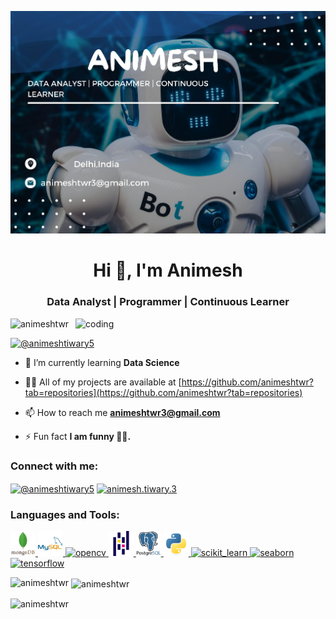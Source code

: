 ![logo](https://github.com/animeshtwr/animeshtwr/blob/main/ani%40banner.png)
<h1 align="center">Hi 👋, I'm Animesh </h1>
<h3 align="center">Data Analyst | Programmer | Continuous Learner</h3>

<img align="right" alt="coding" width="400" src="https://user-images.githubusercontent.com/55389276/140866485-8fb1c876-9a8f-4d6a-98dc-08c4981eaf70.gif">

<p align="left"> <img src="https://komarev.com/ghpvc/?username=animeshtwr&label=Profile%20views&color=0e75b6&style=flat" alt="animeshtwr" /> </p>

<p align="left"> <a href="https://twitter.com/@animeshtiwary5" target="blank"><img src="https://img.shields.io/twitter/follow/@animeshtiwary5?logo=twitter&style=for-the-badge" alt="@animeshtiwary5" /></a> </p>

- 🌱 I’m currently learning **Data Science**

- 👨‍💻 All of my projects are available at [https://github.com/animeshtwr?tab=repositories](https://github.com/animeshtwr?tab=repositories)

- 📫 How to reach me **animeshtwr3@gmail.com**

- ⚡ Fun fact **I am funny 🤣🤣.**

<h3 align="left">Connect with me:</h3>
<p align="left">
<a href="https://twitter.com/@animeshtiwary5" target="blank"><img align="center" src="https://raw.githubusercontent.com/rahuldkjain/github-profile-readme-generator/master/src/images/icons/Social/twitter.svg" alt="@animeshtiwary5" height="30" width="40" /></a>
<a href="https://instagram.com/animesh.tiwary.3" target="blank"><img align="center" src="https://raw.githubusercontent.com/rahuldkjain/github-profile-readme-generator/master/src/images/icons/Social/instagram.svg" alt="animesh.tiwary.3" height="30" width="40" /></a>
</p>

<h3 align="left">Languages and Tools:</h3>
<p align="left"> <a href="https://www.mongodb.com/" target="_blank" rel="noreferrer"> <img src="https://raw.githubusercontent.com/devicons/devicon/master/icons/mongodb/mongodb-original-wordmark.svg" alt="mongodb" width="40" height="40"/> </a> <a href="https://www.mysql.com/" target="_blank" rel="noreferrer"> <img src="https://raw.githubusercontent.com/devicons/devicon/master/icons/mysql/mysql-original-wordmark.svg" alt="mysql" width="40" height="40"/> </a> <a href="https://opencv.org/" target="_blank" rel="noreferrer"> <img src="https://www.vectorlogo.zone/logos/opencv/opencv-icon.svg" alt="opencv" width="40" height="40"/> </a> <a href="https://pandas.pydata.org/" target="_blank" rel="noreferrer"> <img src="https://raw.githubusercontent.com/devicons/devicon/2ae2a900d2f041da66e950e4d48052658d850630/icons/pandas/pandas-original.svg" alt="pandas" width="40" height="40"/> </a> <a href="https://www.postgresql.org" target="_blank" rel="noreferrer"> <img src="https://raw.githubusercontent.com/devicons/devicon/master/icons/postgresql/postgresql-original-wordmark.svg" alt="postgresql" width="40" height="40"/> </a> <a href="https://www.python.org" target="_blank" rel="noreferrer"> <img src="https://raw.githubusercontent.com/devicons/devicon/master/icons/python/python-original.svg" alt="python" width="40" height="40"/> </a> <a href="https://scikit-learn.org/" target="_blank" rel="noreferrer"> <img src="https://upload.wikimedia.org/wikipedia/commons/0/05/Scikit_learn_logo_small.svg" alt="scikit_learn" width="40" height="40"/> </a> <a href="https://seaborn.pydata.org/" target="_blank" rel="noreferrer"> <img src="https://seaborn.pydata.org/_images/logo-mark-lightbg.svg" alt="seaborn" width="40" height="40"/> </a> <a href="https://www.tensorflow.org" target="_blank" rel="noreferrer"> <img src="https://www.vectorlogo.zone/logos/tensorflow/tensorflow-icon.svg" alt="tensorflow" width="40" height="40"/> </a> </p>

<p><img align="left" src="https://github-readme-stats.vercel.app/api/top-langs?username=animeshtwr&show_icons=true&locale=en&layout=compact" alt="animeshtwr" /></p>

<p>&nbsp;<img align="center" src="https://github-readme-stats.vercel.app/api?username=animeshtwr&show_icons=true&locale=en" alt="animeshtwr" /></p>

<p><img align="center" src="https://github-readme-streak-stats.herokuapp.com/?user=animeshtwr&" alt="animeshtwr" /></p>


